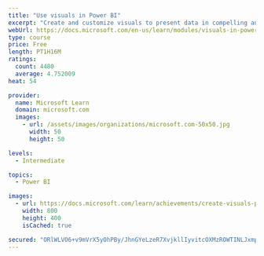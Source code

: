 ```yaml
---
title: "Use visuals in Power BI"
excerpt: "Create and customize visuals to present data in compelling and insightful ways."
webUrl: https://docs.microsoft.com/en-us/learn/modules/visuals-in-power-bi/
type: course
price: Free
length: PT1H16M
ratings:
  count: 4480
  average: 4.752009
heat: 54

provider:
  name: Microsoft Learn
  domain: microsoft.com
  images:
    - url: /assets/images/organizations/microsoft.com-50x50.jpg
      width: 50
      height: 50

levels:
  - Intermediate

topics:
  - Power BI

images:
  - url: https://docs.microsoft.com/learn/achievements/create-visuals-power-bi-desktop-social.png
    width: 800
    height: 400
    isCached: true

secured: "ORlWLVO6+v9mVrX5yOhPBy/JhnGYeLzeR7XvjkllIyvitcOXMzROWTINLJxmpNyz8K+AyeIK6cIKuqOCzCoCFtobPf5H2ILYpJyBjaY+LtyHzUmkBjpv+MnEkHj9s/jR6RW3qWwuyCFiR9kJlG7zB8KhgVySOWMJQjGDbs2O8knxyw8zlAHcbRfoEu495Gw+uqAiiHPKwhWZIK5xEGBI3BFvRcsShLYyDXddTlqJTk5Q3cFek4mYevdVhlAgxj4hZSYDVvv0V+SWrJCQzWEC7cofRa7ye8y5bdo2pBd2pUc65tdhb8E2wLmIrejA7xPoaj6mAw5mA5PC5GMO85OMsDcoeD0CVzvg68cKvDvYrLELBd8HbYL9bWI7ZnPTXNdxZ3OVXMC2RFvAh7GXUiJHOjDUNXahIJDiAS0mgoWAs44=;cIaK6blErRCnVzTW/3QOGA=="
---
```


